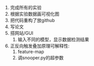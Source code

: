 1. 完成所有的实验
2. 根据实验数据画可视化图
3. 把代码重构了放github
4. 写论文
5. 搭网站/GUI
   1. 输入不同的模型，显示数据检测结果
6. 正反向触发叠加原理可解释性:
   1. feature-map
   2. 调snooper.py的超参数

